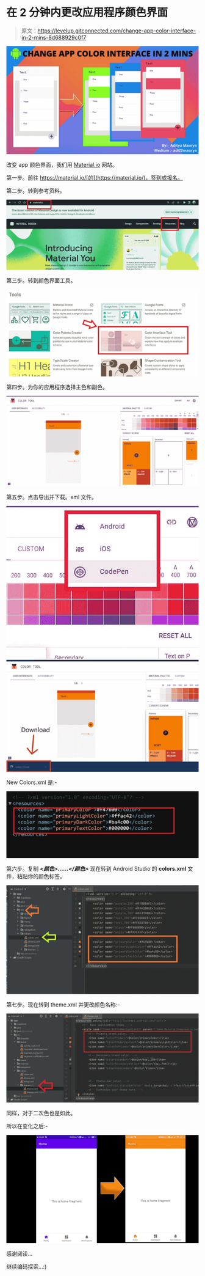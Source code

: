 # 在 2 分钟内更改应用程序颜色界面

> 原文：<https://levelup.gitconnected.com/change-app-color-interface-in-2-mins-8d688929c0f7>

![](img/9ef3e39b90649e4ac57ff6dcf546b299.png)

改变 app 颜色界面，我们用 [Material.io](https://material.io/) 网站。

第一步。前往 https://material.io/[的](https://material.io/)，签到或报名。

第二步。转到参考资料。

![](img/03815db14f5b13ce146165bbb79c0cbc.png)

第三步。转到颜色界面工具。

![](img/8ab1a4f75cfaab96c7321941a3eb5efb.png)

第四步。为你的应用程序选择主色和副色。

![](img/4a2993d85c2431e3aa1844f3cfae73d7.png)

第五步。点击导出并下载。xml 文件。

![](img/05277e4ce38fa32a6cf15ba0bd69fa35.png)![](img/055101c22004474505e626840922966c.png)

New Colors.xml 是:-

![](img/bbf8ccded379c4736aa5ef4de4aba167.png)

第六步。复制 ***<颜色>……</颜色>*** 现在转到 Android Studio 的 **colors.xml** 文件，粘贴你的颜色标签。

![](img/51b0a4ce0447da4e2f30595c3c726768.png)

第七步。现在转到 theme.xml 并更改颜色名称:-

![](img/5366a5930f5acb9787b503ff53015643.png)

同样，对于二次色也是如此。

所以在变化之后:-

![](img/1392c19c6fb7ca66cb83ee17f3a9fa16.png)

感谢阅读…

继续编码探索…:)